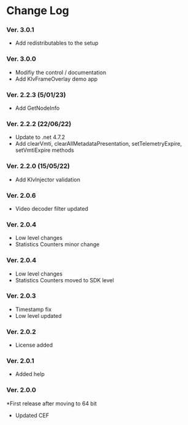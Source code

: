 Change Log
==========
### Ver. 3.0.1
- Add redistributables to the setup

### Ver. 3.0.0
- Modifiy the control / documentation
- Add KlvFrameOverlay demo app

### Ver. 2.2.3 (5/01/23)
- Add GetNodeInfo

### Ver. 2.2.2 (22/06/22)
- Update to .net 4.7.2
- Add clearVmti, clearAllMetadataPresentation, setTelemetryExpire, setVmtiExpire methods

### Ver. 2.2.0 (15/05/22)
- Add KlvInjector validation 

### Ver. 2.0.6
- Video decoder filter updated

### Ver. 2.0.4
- Low level changes
- Statistics Counters minor change

### Ver. 2.0.4
- Low level changes
- Statistics Counters moved to SDK level

### Ver. 2.0.3
- Timestamp fix
- Low level updated

### Ver. 2.0.2
- License added

### Ver. 2.0.1
- Added help

### Ver. 2.0.0
*First release after moving to 64 bit
- Updated CEF




